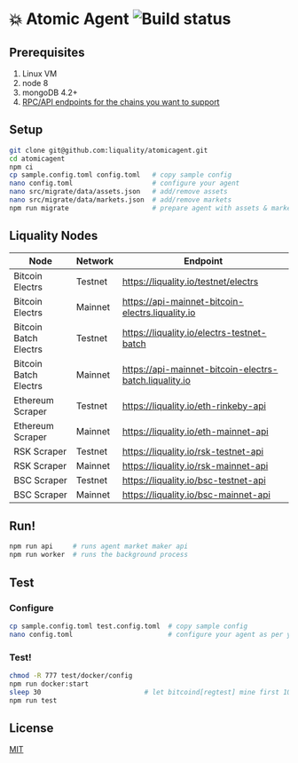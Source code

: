 # 💥 Atomic Agent ![Build status](https://github.com/liquality/agent/workflows/Test,%20publish%20&%20deploy/badge.svg)

## Prerequisites

1. Linux VM
2. node 8
3. mongoDB 4.2+
4. [RPC/API endpoints for the chains you want to support](#liquality-nodes)

## Setup

```bash
git clone git@github.com:liquality/atomicagent.git
cd atomicagent
npm ci
cp sample.config.toml config.toml   # copy sample config
nano config.toml                    # configure your agent
nano src/migrate/data/assets.json   # add/remove assets
nano src/migrate/data/markets.json  # add/remove markets
npm run migrate                     # prepare agent with assets & markets
```

## Liquality Nodes

| Node                  | Network | Endpoint                                               |
|-----------------------|---------|--------------------------------------------------------|
| Bitcoin Electrs       | Testnet | https://liquality.io/testnet/electrs                   |
| Bitcoin Electrs       | Mainnet | https://api-mainnet-bitcoin-electrs.liquality.io       |
| Bitcoin Batch Electrs | Testnet | https://liquality.io/electrs-testnet-batch             |
| Bitcoin Batch Electrs | Mainnet | https://api-mainnet-bitcoin-electrs-batch.liquality.io |
| Ethereum Scraper      | Testnet | https://liquality.io/eth-rinkeby-api                   |
| Ethereum Scraper      | Mainnet | https://liquality.io/eth-mainnet-api                   |
| RSK Scraper           | Testnet | https://liquality.io/rsk-testnet-api                   |
| RSK Scraper           | Mainnet | https://liquality.io/rsk-mainnet-api                   |
| BSC Scraper           | Testnet | https://liquality.io/bsc-testnet-api                   |
| BSC Scraper           | Mainnet | https://liquality.io/bsc-mainnet-api                   |

## Run!

```bash
npm run api     # runs agent market maker api
npm run worker  # runs the background process
```

## Test

### Configure

```bash
cp sample.config.toml test.config.toml  # copy sample config
nano config.toml                        # configure your agent as per your test environment
```

### Test!

```bash
chmod -R 777 test/docker/config
npm run docker:start
sleep 30                          # let bitcoind[regtest] mine first 100 blocks
npm run test
```

## License

[MIT](./LICENSE.md)
